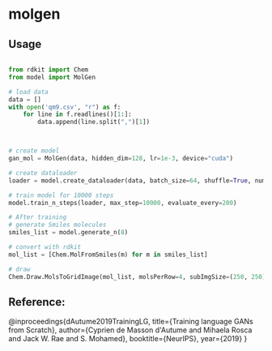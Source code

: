 # molgen

## Usage
```python

from rdkit import Chem
from model import MolGen

# load data
data = []
with open('qm9.csv', "r") as f:
    for line in f.readlines()[1:]:
        data.append(line.split(",")[1])



# create model
gan_mol = MolGen(data, hidden_dim=128, lr=1e-3, device="cuda")

# create dataloader
loader = model.create_dataloader(data, batch_size=64, shuffle=True, num_workers=10)

# train model for 10000 steps
model.train_n_steps(loader, max_step=10000, evaluate_every=200)

# After training
# generate Smiles molecules
smiles_list = model.generate_n(8)

# convert with rdkit
mol_list = [Chem.MolFromSmiles(m) for m in smiles_list]

# draw
Chem.Draw.MolsToGridImage(mol_list, molsPerRow=4, subImgSize=(250, 250), maxMols=10)

```

## Reference:
@inproceedings{dAutume2019TrainingLG,
  title={Training language GANs from Scratch},
  author={Cyprien de Masson d'Autume and Mihaela Rosca and Jack W. Rae and S. Mohamed},
  booktitle={NeurIPS},
  year={2019}
}